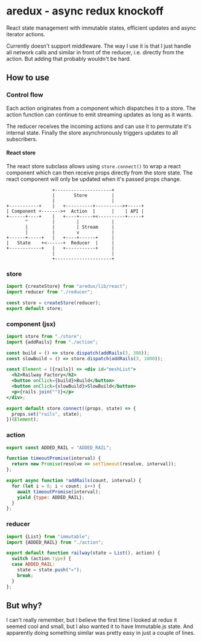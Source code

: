 # aredux - async redux knockoff
React state management with immutable states, efficient updates and async iterator actions.

Currently doesn't support middleware. The way I use it is that I just handle all network calls and similar in front of the reducer, i.e. directly from the action. But adding that probably wouldn't be hard.

## How to use
### Control flow
Each action originates from a component which dispatches it to a store. The action function can continue to emit streaming updates as long as it wants.

The reducer receives the incoming actions and can use it to permutate it's internal state. Finally the store asynchronously triggers updates to all subscribers.

#### React store
The react store subclass allows using ```store.connect()``` to wrap a react component which can then receive props directly from the store state. The react component will only be updated when it's passed props change.

```
                 +---------------------+
                 |       Store         |
                 |                     |
+-----------+    |   +----------+---------->+-----+
| Component +------->+  Action  |      |    | API |
+------+----+    |   +----+-----+<----------+-----+
       ^         |        |            |
       |         |        | Stream     |
       |         |        v            |
+------+-----+   |   +----+------+     |
|   State    +<------+  Reducer  |     |
+------------+   |   +-----------+     |
                 |                     |
                 +---------------------+

```
### store
```js
import {createStore} from "aredux/lib/react";
import reducer from "./reducer";

const store = createStore(reducer);
export default store;
```

### component (jsx)
```jsx
import store from "./store";
import {addRails} from "./action";

const build = () => store.dispatch(addRails(3, 300));
const slowBuild = () => store.dispatch(addRails(3, 1000));

const Element = ({rails}) => <div id="meshList">
  <h2>Railway Factory</h2>
  <button onClick={build}>Build</button>
  <button onClick={slowBuild}>SlowBuild</button>
  <p>{rails.join("")}</p>
</div>;

export default store.connect((props, state) => {
  props.set("rails", state);
})(Element);
```

### action
```js
export const ADDED_RAIL = "ADDED_RAIL";

function timeoutPromise(interval) {
  return new Promise(resolve => setTimeout(resolve, interval));
};

export async function *addRails(count, interval) {
  for (let i = 0; i < count; i++) {
    await timeoutPromise(interval);
    yield {type: ADDED_RAIL};
  }
};
```

### reducer
```js
import {List} from "immutable";
import {ADDED_RAIL} from "./action";

export default function railway(state = List(), action) {
  switch (action.type) {
  case ADDED_RAIL:
    state = state.push("=");
    break;
  }
};
```

## But why?
I can't really remember, but I believe the first time I looked at redux it seemed cool and small, but I also wanted it to have Immutable.js state. And apparently doing something similar was pretty easy in just a couple of lines.
